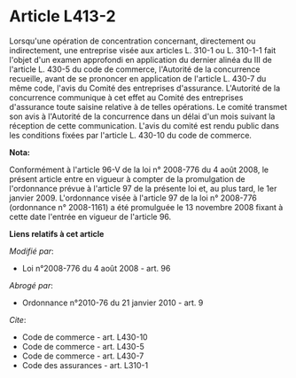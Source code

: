 # Article L413-2

Lorsqu'une opération de concentration concernant, directement ou indirectement, une entreprise visée aux articles L. 310-1 ou
L. 310-1-1 fait l'objet d'un examen approfondi en application du dernier alinéa du III de l'article L. 430-5 du code de
commerce, l'Autorité de la concurrence recueille, avant de se prononcer en application de l'article L. 430-7 du même code,
l'avis du Comité des entreprises d'assurance. L'Autorité de la concurrence communique à cet effet au Comité des entreprises
d'assurance toute saisine relative à de telles opérations. Le comité transmet son avis à l'Autorité de la concurrence dans un
délai d'un mois suivant la réception de cette communication. L'avis du comité est rendu public dans les conditions fixées par
l'article L. 430-10 du code de commerce.

**Nota:**

Conformément à l'article 96-V de la loi n° 2008-776 du 4 août 2008, le présent article entre en vigueur à compter de la
promulgation de l'ordonnance prévue à l'article 97 de la présente loi et, au plus tard, le 1er janvier 2009. L'ordonnance
visée à l'article 97 de la loi n° 2008-776 (ordonnance n° 2008-1161) a été promulguée le 13 novembre 2008 fixant à cette date
l'entrée en vigueur de l'article 96.

**Liens relatifs à cet article**

_Modifié par_:

  - Loi n°2008-776 du 4 août 2008 - art. 96

_Abrogé par_:

  - Ordonnance n°2010-76 du 21 janvier 2010 - art. 9

_Cite_:

  - Code de commerce - art. L430-10
  - Code de commerce - art. L430-5
  - Code de commerce - art. L430-7
  - Code des assurances - art. L310-1
